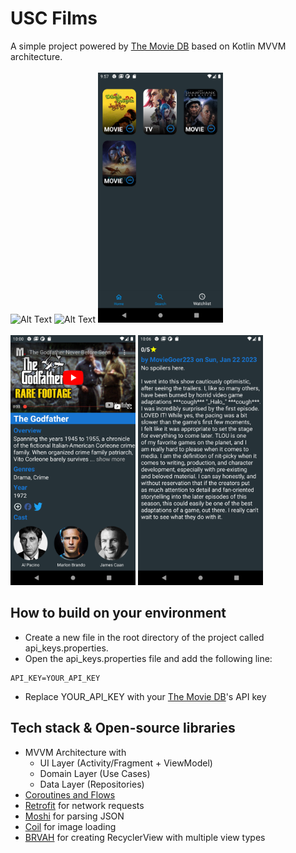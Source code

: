 # USC Films
A simple project powered by [The Movie DB](https://www.themoviedb.org) based on Kotlin MVVM architecture.<br>
<br/>
<img src="screenshots/home_fragment.png" alt="Alt Text" width="200" height="400">
<img src="screenshots/search_fragment.png" alt="Alt Text" width="200" height="400">
<img src="screenshots/watch_list_fragment.png" alt="Alt Text" width="200" height="400">
<br/>
<br/>
<img src="screenshots/detail_activity.png" alt="Alt Text" width="200" height="400">
<img src="screenshots/review_detail_activity.png" alt="Alt Text" width="200" height="400">
<br/>
## How to build on your environment
- Create a new file in the root directory of the project called api_keys.properties. 
- Open the api_keys.properties file and add the following line:
```
API_KEY=YOUR_API_KEY
```
- Replace YOUR_API_KEY with your [The Movie DB](https://www.themoviedb.org)'s API key

## Tech stack & Open-source libraries
- MVVM Architecture with
    - UI Layer (Activity/Fragment + ViewModel)
    - Domain Layer (Use Cases)
    - Data Layer (Repositories)
- [Coroutines and Flows](https://github.com/Kotlin/kotlinx.coroutines)
- [Retrofit](https://square.github.io/retrofit/) for network requests
- [Moshi](https://github.com/square/moshi) for parsing JSON
- [Coil](https://github.com/coil-kt/coil) for image loading
- [BRVAH](https://github.com/CymChad/BaseRecyclerViewAdapterHelper) for creating RecyclerView with multiple view types